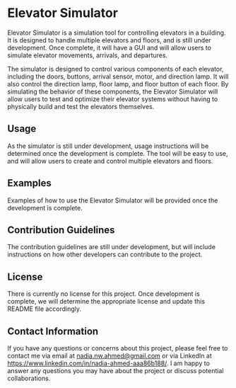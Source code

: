 # Elevator Simulator

Elevator Simulator is a simulation tool for controlling elevators in a building. It is designed to handle multiple elevators and floors, and is still under development. Once complete, it will have a GUI and will allow users to simulate elevator movements, arrivals, and departures.

The simulator is designed to control various components of each elevator, including the doors, buttons, arrival sensor, motor, and direction lamp. It will also control the direction lamp, floor lamp, and floor button of each floor. By simulating the behavior of these components, the Elevator Simulator will allow users to test and optimize their elevator systems without having to physically build and test the elevators themselves.

## Usage

As the simulator is still under development, usage instructions will be determined once the development is complete. The tool will be easy to use, and will allow users to create and control multiple elevators and floors.

## Examples

Examples of how to use the Elevator Simulator will be provided once the development is complete.

## Contribution Guidelines

The contribution guidelines are still under development, but will include instructions on how other developers can contribute to the project.

## License

There is currently no license for this project. Once development is complete, we will determine the appropriate license and update this README file accordingly.

## Contact Information

If you have any questions or concerns about this project, please feel free to contact me via email at nadia.nw.ahmed@gmail.com or via LinkedIn at https://www.linkedin.com/in/nadia-ahmed-aaa86b188/. I am happy to answer any questions you may have about the project or discuss potential collaborations.

